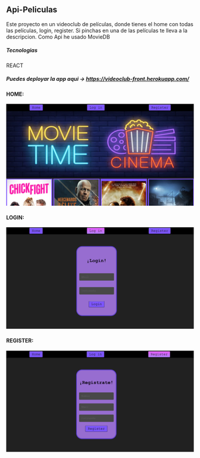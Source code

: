 ## Api-Peliculas

Este proyecto en un videoclub de películas, donde tienes el home con todas las películas, login, register.
Si pinchas en una de las películas te lleva a la descripcion.
Como Api he usado MovieDB

##### Tecnologias
REACT
   
##### Puedes deployar la app aqui -> https://videoclub-front.herokuapp.com/


#### HOME:
![Screenshot](HomeScreen.png)
 #### LOGIN:
 ![Screenshot](Login.png)
 #### REGISTER:
 ![Screenshot](Register.png)